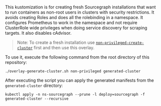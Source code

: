 This kustomization is for creating fresh Sourcegraph installations that want to run containers as non-root users in clusters with security restrictions.
It avoids creating Roles and does all the rolebinding in a namespace. It configures Prometheus to work in the namespace and not require ClusterRole wide privileges when doing service discovery for scraping targets. It also disables cAdvisor.

> Note: To create a fresh installation use [`non-privileged-create-cluster`](../non-privileged-create-cluster/) first and then use this overlay.

To use it, execute the following command from the root directory of this repository:

```shell script
./overlay-generate-cluster.sh non-privileged generated-cluster
```

After executing the script you can apply the generated manifests from the `generated-cluster` directory:

```shell script
kubectl apply -n ns-sourcegraph --prune -l deploy=sourcegraph -f generated-cluster --recursive
```
